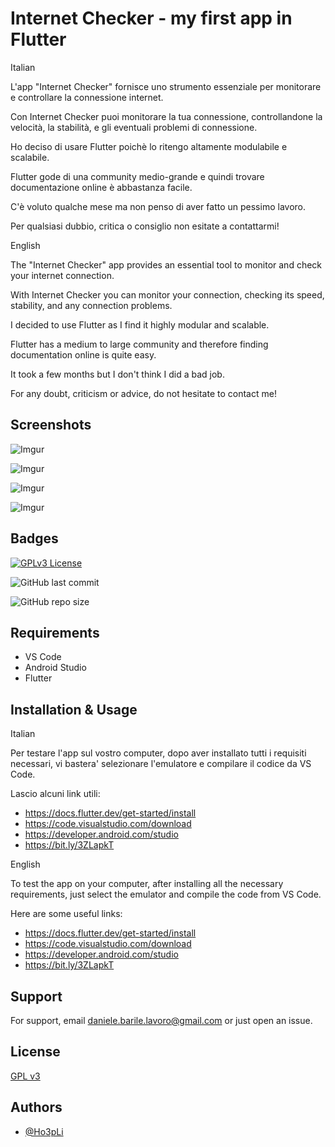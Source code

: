 
# Internet Checker - my first app in Flutter

Italian

L'app "Internet Checker" fornisce uno strumento essenziale per monitorare e controllare la connessione internet. 

Con Internet Checker puoi monitorare la tua connessione, controllandone la velocità, la stabilità, e gli eventuali problemi di connessione.

Ho deciso di usare Flutter poichè lo ritengo altamente modulabile e scalabile.

Flutter gode di una community medio-grande e quindi trovare documentazione online è abbastanza facile.

C'è voluto qualche mese ma non penso di aver fatto un pessimo lavoro.

Per qualsiasi dubbio, critica o consiglio non esitate a contattarmi!

English

The "Internet Checker" app provides an essential tool to monitor and check your internet connection.

With Internet Checker you can monitor your connection, checking its speed, stability, and any connection problems.

I decided to use Flutter as I find it highly modular and scalable.

Flutter has a medium to large community and therefore finding documentation online is quite easy.

It took a few months but I don't think I did a bad job.

For any doubt, criticism or advice, do not hesitate to contact me!





## Screenshots

![Imgur](https://i.imgur.com/7UJqk4s.jpg)

![Imgur](https://i.imgur.com/B3JO5mt.jpg)

![Imgur](https://i.imgur.com/jirXq1S.jpg)

![Imgur](https://i.imgur.com/H77Bw8N.jpg)



## Badges


[![GPLv3 License](https://img.shields.io/badge/License-GPL%20v3-yellow.svg)](https://opensource.org/licenses/)

![GitHub last commit](https://img.shields.io/github/last-commit/Ho3pLi/InternetChecker)

![GitHub repo size](https://img.shields.io/github/repo-size/Ho3pLi/InternetChecker)


## Requirements

- VS Code
- Android Studio
- Flutter


## Installation & Usage

Italian

Per testare l'app sul vostro computer, dopo aver installato tutti i requisiti necessari, vi bastera' selezionare l'emulatore e compilare il codice da VS Code.

Lascio alcuni link utili:

- https://docs.flutter.dev/get-started/install
- https://code.visualstudio.com/download
- https://developer.android.com/studio
- https://bit.ly/3ZLapkT

English

To test the app on your computer, after installing all the necessary requirements, just select the emulator and compile the code from VS Code.

Here are some useful links:

- https://docs.flutter.dev/get-started/install
- https://code.visualstudio.com/download
- https://developer.android.com/studio
- https://bit.ly/3ZLapkT


## Support

For support, email daniele.barile.lavoro@gmail.com or just open an issue.


## License

[GPL v3](https://choosealicense.com/licenses/gpl-3.0/)

## Authors

- [@Ho3pLi](https://www.github.com/Ho3pLi)


